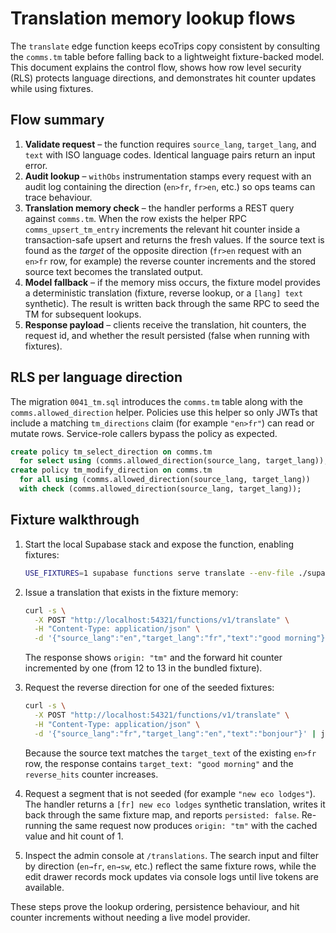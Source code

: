 # Translation memory lookup flows

The `translate` edge function keeps ecoTrips copy consistent by consulting the
`comms.tm` table before falling back to a lightweight fixture-backed model.
This document explains the control flow, shows how row level security (RLS)
protects language directions, and demonstrates hit counter updates while using
fixtures.

## Flow summary

1. **Validate request** – the function requires `source_lang`, `target_lang`,
   and `text` with ISO language codes. Identical language pairs return an input
   error.
2. **Audit lookup** – `withObs` instrumentation stamps every request with an
   audit log containing the direction (`en>fr`, `fr>en`, etc.) so ops teams can
   trace behaviour.
3. **Translation memory check** – the handler performs a REST query against
   `comms.tm`. When the row exists the helper RPC
   `comms_upsert_tm_entry` increments the relevant hit counter inside a
   transaction-safe upsert and returns the fresh values. If the source text is
   found as the *target* of the opposite direction (`fr>en` request with an
   `en>fr` row, for example) the reverse counter increments and the stored
   source text becomes the translated output.
4. **Model fallback** – if the memory miss occurs, the fixture model provides a
   deterministic translation (fixture, reverse lookup, or a `[lang] text`
   synthetic). The result is written back through the same RPC to seed the TM
   for subsequent lookups.
5. **Response payload** – clients receive the translation, hit counters, the
   request id, and whether the result persisted (false when running with
   fixtures).

## RLS per language direction

The migration `0041_tm.sql` introduces the `comms.tm` table along with the
`comms.allowed_direction` helper. Policies use this helper so only JWTs that
include a matching `tm_directions` claim (for example `"en>fr"`) can read or
mutate rows. Service-role callers bypass the policy as expected.

```sql
create policy tm_select_direction on comms.tm
  for select using (comms.allowed_direction(source_lang, target_lang));
create policy tm_modify_direction on comms.tm
  for all using (comms.allowed_direction(source_lang, target_lang))
  with check (comms.allowed_direction(source_lang, target_lang));
```

## Fixture walkthrough

1. Start the local Supabase stack and expose the function, enabling fixtures:

   ```bash
   USE_FIXTURES=1 supabase functions serve translate --env-file ./supabase/.env
   ```

2. Issue a translation that exists in the fixture memory:

   ```bash
   curl -s \
     -X POST "http://localhost:54321/functions/v1/translate" \
     -H "Content-Type: application/json" \
     -d '{"source_lang":"en","target_lang":"fr","text":"good morning"}' | jq
   ```

   The response shows `origin: "tm"` and the forward hit counter incremented by
   one (from 12 to 13 in the bundled fixture).

3. Request the reverse direction for one of the seeded fixtures:

   ```bash
   curl -s \
     -X POST "http://localhost:54321/functions/v1/translate" \
     -H "Content-Type: application/json" \
     -d '{"source_lang":"fr","target_lang":"en","text":"bonjour"}' | jq
   ```

   Because the source text matches the `target_text` of the existing `en>fr`
   row, the response contains `target_text: "good morning"` and the
   `reverse_hits` counter increases.

4. Request a segment that is not seeded (for example `"new eco lodges"`). The
   handler returns a `[fr] new eco lodges` synthetic translation, writes it back
   through the same fixture map, and reports `persisted: false`. Re-running the
   same request now produces `origin: "tm"` with the cached value and hit count
   of 1.

5. Inspect the admin console at `/translations`. The search input and filter by
   direction (`en→fr`, `en→sw`, etc.) reflect the same fixture rows, while the
   edit drawer records mock updates via console logs until live tokens are
   available.

These steps prove the lookup ordering, persistence behaviour, and hit counter
increments without needing a live model provider.
